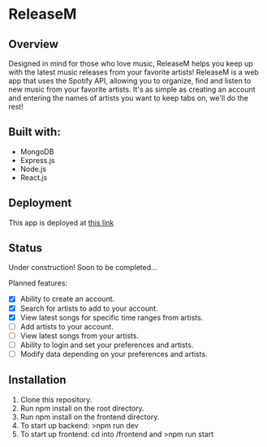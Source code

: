 # ReleaseM

## Overview

Designed in mind for those who love music, ReleaseM helps you keep up with the latest music releases from your favorite artists! ReleaseM is a web app that uses the Spotify API, allowing you to organize, find and listen to new music from your favorite artists. It's as simple as creating an account and entering the names of artists you want to keep tabs on, we'll do the rest!

## Built with:

- MongoDB
- Express.js
- Node.js
- React.js

## Deployment

This app is deployed at [this link](https://releasem.herokuapp.com/)

## Status

Under construction! Soon to be completed...

Planned features:

- [x] Ability to create an account.
- [x] Search for artists to add to your account.
- [x] View latest songs for specific time ranges from artists.
- [ ] Add artists to your account.
- [ ] View latest songs from your artists.
- [ ] Ability to login and set your preferences and artists.
- [ ] Modify data depending on your preferences and artists.

## Installation

1. Clone this repository.
2. Run npm install on the root directory.
3. Run npm install on the frontend directory.
4. To start up backend: >npm run dev
5. To start up frontend: cd into /frontend and >npm run start
